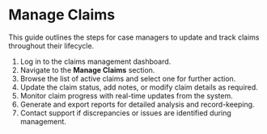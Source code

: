 # Manage Claims

This guide outlines the steps for case managers to update and track claims throughout their lifecycle.

1. Log in to the claims management dashboard.
2. Navigate to the **Manage Claims** section.
3. Browse the list of active claims and select one for further action.
4. Update the claim status, add notes, or modify claim details as required.
5. Monitor claim progress with real-time updates from the system.
6. Generate and export reports for detailed analysis and record-keeping.
7. Contact support if discrepancies or issues are identified during management.